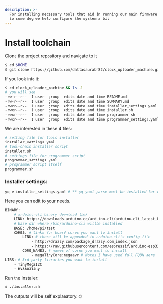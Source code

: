 ```yaml
---
description: >-
  For installing necessary tools that aid in running our main firmware and also
  to some degree help configure the system a bit
---
```


# Install toolchain

Clone the project repository and navigate to it

```bash
$ cd $HOME
$ git clone https://github.com/dattasaurabh82/clock_uploader_machine.git
```

If you look into it:

```bash
$ cd clock_uploader_machine && ls -l
# you will see 
-rw-r--r--  1 user  group  edits date and time README.md
-rw-r--r--  1 user  group  edits date and time SUMMARY.md
-rwxr--r--  1 user  group  edits date and time installer_settings.yaml
-rwxr--r--  1 user  group  edits date and time installer.sh
-rwxr--r--  1 user  group  edits date and time programmer.sh
-rwxr--r--  1 user  group  edits date and time programmer_settings.yaml
```

We are interested in these 4 files:

```bash
# setting file for tools installer
installer_settings.yaml
# tool-chain installer script
installer.sh
# settings file for programmer script
programmer_settings.yaml
# programmer script itself
programmer.sh
```

### Installer settings:

```bash
yq e installer_settings.yaml # ** yq yaml parse must be installed for next steps as well.
```

Here you can edit to your needs. 

```bash
BINARY:
    # arduino-cli binary download link
    LINK: https://downloads.arduino.cc/arduino-cli/arduino-cli_latest_Linux_ARMv7.tar.gz
    # base dir where /bin/arduino-cli willbe installed
    BASE: /home/pi/test
    CORES: # links for board cores you want to install 
        LINK: # these will be appended in arduino-cli's config file
            - http://drazzy.com/package_drazzy.com_index.json
            - https://raw.githubusercontent.com/espressif/arduino-esp32/gh-pages/package_esp32_index.json
        CORE_NAMES: # names of cores you want to install 
            - megaTinyCore:megaavr # Notes I have used full FQBN here
LIBS: # 3rd-party libraries you want to install
    - TinyMegaI2C
    - RV8803Tiny
```

Run the Installer:

```bash
$ ./installer.sh
```

The outputs will be self explanatory. 🤓

